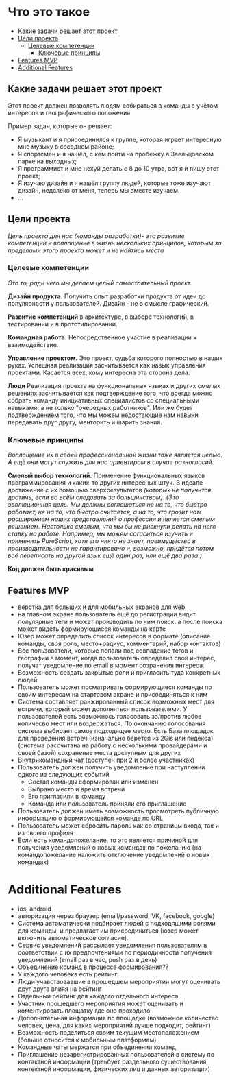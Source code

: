 # Что это такое

- [Какие задачи решает этот проект](#какие-задачи-решает-этот-проект)
- [Цели проекта](#цели-проекта)
   - [Целевые компетенции](#целевые-компетенции)
	 - [Ключевые принципы](#ключевые-принципы)
- [Features MVP](#features-mvp)
- [Additional Features](#additional-features)

## Какие задачи решает этот проект

Этот проект должен позволять людям собираться в команды с учётом интересов и географического положения.

Пример задач, которые он решает:

- Я музыкант и я присоединился к группе, которая играет интересную мне музыку в соседнем районе;
- Я спортсмен и я нашёл, с кем пойти на пробежку в Заельцовском парке на выходных;
- Я программист и мне нехуй делать с 8 до 10 утра, вот я и пишу этот проект;
- Я изучаю дизайн и я нашёл группу людей, которые тоже изучают дизайн, недалеко от меня, теперь мы вместе изучаем.
- ...

## Цели проекта

_Цель проекта для нас (команды разработки)- это развитие компетенций и воплощение в жизнь нескольких принципов, которым за пределами этого проекта может и не найтись места_
 
### Целевые компетенции

_Это то, ради чего мы делаем целый самостоятельный проект._

**Дизайн продукта.** Получить опыт разработки продукта от идеи до популярности у пользователей. Дизайн - не в смысле графический.

**Развитие компетенций** в архитектуре, в выборе технологий, в тестировании и в прототипировании.

**Командная работа.** Непосредственное участие в реализации + взаимодействие.
 
**Управление проектом.** Это проект, судьба которого полностью в наших руках. Успешная реализация засчитывается как навык управления проектами. Касается всех, кому интересна эта сторона дела.

**Люди** Реализация проекта на функциональных языках и других смелых решениях засчитывается как подтверждение того, что всегда можно собрать команду инициативных специалистов со специальными навыками, а не только "очередных работников". Или же будет подтверждением того, что мы можем недостающие нам навыки передавать друг другу, менторить и шарить знания.

### Ключевые принципы

_Воплощение их в своей профессиональной жизни тоже является целью. А ещё они могут служить для нас ориентиром в случае разногласий._

**Смелый выбор технологий.** Применение функциональных языков программирования и каких-то других интересных штук. В идеале - достижение с их помощью сверхрезультатов _(которых не получится достичь, если во всём следовать за большинством)_. _(Это эволюционная цель. Мы должны соглашаться не на то, что быстро работает, не на то, что быстро считается, а на то, что грозит нам расширением наших представлений о профессии и является смелым решением. Настолько смелым, что мы бы не рискнули делать на него ставку на работе. Например, мы можем согаситься изучить и применить PureScript, хотя его никто не знает, преимущество в производительности не гарантировано и, возможно, придётся потом всё переписать на другой язык ещё один раз, или ещё два раза.)_

**Код должен быть красивым**

## Features MVP

- верстка для больших и для мобильных экранов для web
- на главном экране пользователь ещё до регистрации видит популярные теги и может производить по ним поиск, а после поиска может видеть формирующиеся команды на карте
- Юзер может определить список интересов в формате (описание команды, своя роль, место+радиус, комментарий, набор контактов)
- Все пользователи, которые попали под совпадение тегов и географии в момент, когда пользователь определил свой интерес, получат уведомление по email в момент созранения интереса.
- Возможность создать закрытые роли и пригласить туда конкретных людей.
- Пользователь может посматривать формирующиеся команды по своим интересам на стартовом экране и присоединяться к ним
- Система составляет ранжированный список возможных мест для встречи, который может дополняться пользователями. У пользователей есть возможнось голосовать за/против любое количесво мест или воздержаться. По окончанию голосования система выбирает самое подходящее место. Есть База площадок для проведения встреч (изначально берется из 2Gis или яндекса) (система рассчитана на работу с несколькими провайдерами и своей базой) сохранение места доступным для других
- Внутрикомандный чат (доступен при 2 и более участниках)
- Пользователь должен получить уведомление при наступлении одного из следующих событий
	- Состав команды сформирован или изменен
	- Выбрано место и время встречи
	- Его пригласили в команду
	- Команда или пользователь приняли его приглашение
- Пользователь должен иметь возможность просмотреть публичную информацию о формирующейся команде по URL
- Пользователь может сбросить пароль как со страницы входа, так и из своего профиля
- Если есть командопожелание, то это является причиной для получения уведомлений о новых командах по пожеланию (на командопожелание наложить отключение уведомлений о новых командах)

# Additional Features

- ios, android
- авторизация через браузер (email/password, VK, facebook, google)
- Система автоматически подбирает людей с подходящими ролями для команды, и предлагает им присоединиться (юзер может включить автоматическое согласие).
- Сервис уведомлений рассылает уведомления пользователям в соответствии с их предпочтениями по периодичности получения уведомлений (email раз в час, push раз в день)
- Объединение команд в процессе формирования??
- У каждого человека есть рейтинг
- Люди учавствовавшие в прошедшем мероприятии могут оценивать друг друга влияя на рейтинг
- Отдельный рейтинг для каждого отдельного интереса
- Участник прошедшего мероприятия может оценивать и коментировать площатку где оно проходило
- Дополнительная информация по площадке (возможное количество человек, цена, для каких мероприятий лучше подходит, рейтинг)
- Возможность поделиться своим текущим местоположением (больше относится к мобильным платформам)
- Командные чаты мержатся при объединении команд
- Приглашение незарегистрированных пользователей в систему по контактной информации (треьбует раздельного существования контектной информации, физических лиц и данных авторизации)
